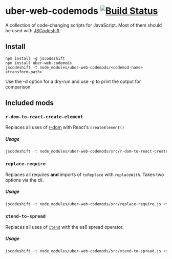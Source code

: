# uber-web-codemods [![Build Status](https://travis-ci.com/uber-web/codemods.svg?token=S4oyfBY3YoEdLmckujJx&branch=master)](https://travis-ci.com/uber-web/codemods)

A collection of code-changing scripts for JavaScript. Most of them should be used with [JSCodeshift](https://github.com/facebook/jscodeshift).

## Install

```
npm install -g jscodeshift
npm install uber-web-codemods
jscodeshift -t node_modules/uber-web-codemods/<codemod-name> <transform-path>
```

Use the -d option for a dry-run and use -p to print the output for comparison.

## Included mods

### `r-dom-to-react-create-element`

Replaces all uses of [r-dom](https://github.com/uber/r-dom) with React's `createElement()`

##### Usage

```sh
jscodeshift -t node_modules/uber-web-codemods/src/r-dom-to-react-create-element.js <transform-path>
```

### `replace-require`

Replaces all requires **and** imports of `toReplace` with `replaceWith`. Takes two options via the cli.

##### Usage

```sh
jscodeshift -t node_modules/uber-web-codemods/src/replace-require.js <transform-path> --toReplace="object.omit" --replaceWith="just-omit"
```

### `xtend-to-spread`

Replaces all uses of [`xtend`](https://github.com/Raynos/xtend) with the es6 spread operator.

##### Usage

```sh
jscodeshift -t node_modules/uber-web-codemods/src/xtend-to-spread.js <transform-path>
```
